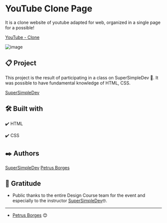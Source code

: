 # YouTube Clone Page

It is a clone website of youtube adapted for web, organized in a single page for a possible!

[YouTube - Clone](https://petrusborges-youtubeclone.netlify.app)

![image](https://user-images.githubusercontent.com/105453766/170832049-d8f98d93-5e4e-49ac-95ba-8c6e17f7a288.png)

## 📋 Project

This project is the result of participating in a class on SuperSimpleDev 🚀.
It was possible to have fundamental knowledge of HTML, CSS.

[SuperSimpleDev](https://supersimple.dev/courses/html-css-course#exercises-solutions)

## 🛠️ Built with

✔️ HTML

✔️ CSS

## ✒️ Authors

[SuperSimpleDev](https://supersimple.dev/courses/html-css-course#exercises-solutions)
[Petrus Borges](https://github.com/PetrusBorges)

## 🎁 Gratitude

- Public thanks to the entire Design Course team for the event and especially to the instructor
  [SuperSimpleDev](https://supersimple.dev/courses/html-css-course#exercises-solutions)🤓.

---

- [Petrus Borges](https://www.linkedin.com/in/petrusborgesmachado/) 😊
